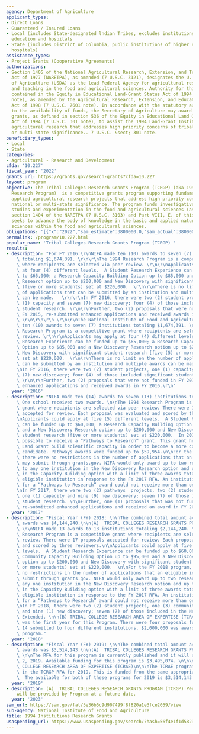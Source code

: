 ```yaml
---
agency: Department of Agriculture
applicant_types:
- Direct Loans
- Guaranteed / Insured Loans
- Local (includes State-designated lndian Tribes, excludes institutions of higher
  education and hospitals
- State (includes District of Columbia, public institutions of higher education and
  hospitals)
assistance_types:
- Project Grants (Cooperative Agreements)
authorizations:
- Section 1405 of the National Agricultural Research, Extension, and Teaching Policy
  Act of 1977 (NARETPA), as amended (7 U.S.C. 3121), designates the U. S. Department
  of Agriculture (USDA) as the lead Federal Agency for agricultural research, extension,
  and teaching in the food and agricultural sciences. Authority for this program is
  contained in the Equity in Educational Land-Grant Status Act of 1994 (7 U.S.C. 301
  note), as amended by the Agricultural Research, Extension, and Education Reform
  Act of 1998 (7 U.S.C. 7601 note). In accordance with the statutory authority, subject
  to the availability of funds, the Secretary of Agriculture may award competitive
  grants, as defined in section 536 of the Equity in Educational Land Grant Status
  Act of 1994 (7 U.S.C. 301 note), to assist the 1994 Land-Grant Institutions in conducting
  agricultural research that addresses high priority concerns of tribal, national
  or multi-state significance.. 7 U.S.C. &sect; 301 note.
beneficiary_types:
- Local
- State
categories:
- Agricultural - Research and Development
cfda: '10.227'
fiscal_year: '2022'
grants_url: https://grants.gov/search-grants?cfda=10.227
layout: program
objective: The Tribal Colleges Research Grants Program (TCRGP) (aka 1994 Institutions
  Research Program)  is a competitive grants program supporting fundamental and/ or
  applied agricultural research projects that address high priority concerns of tribal,
  national or multi-state significance. The program funds investigative and analytical
  studies and experimentation in the food and agricultural sciences (as defined in
  section 1404 of the NARETPA (7 U.S.C. 3103) and Part VIII, E. of this RFA). TCRGP
  seeks to advance the body of knowledge in the basic and applied natural and social
  sciences within the food and agricultural sciences.
obligations: '[{"x":"2022","sam_estimate":3800000.0,"sam_actual":3800000.0,"usa_spending_actual":-177763.56},{"x":"2023","sam_estimate":4500000.0,"sam_actual":0.0,"usa_spending_actual":2197044.3},{"x":"2024","sam_estimate":0.0,"sam_actual":0.0,"usa_spending_actual":4140076.9299999997}]'
permalink: /program/10.227.html
popular_name: 'Tribal Colleges Research Grants Program (TCRGP) '
results:
- description: "For FY 2016:\r\nNIFA made ten (10) awards to seven (7) institutions\
    \ totaling $1,674,391. \r\n\r\nThe 1994 Research Program is a competitive grant\
    \ where recipients are selected via peer review. \r\n\r\nApplicants may apply\
    \ at four (4) different levels.  A Student Research Experience can be funded up\
    \ to $65,000; a Research Capacity Building Option up to $85,000 and a New Discovery\
    \ Research option up to $200,000 and New Discovery with significant student research\
    \ (five or more students) set at $220,000.  \r\n\r\nThere is no limit on the number\
    \ of applications that can be submitted by an institution and multiple awards\
    \ can be made.   \r\n\r\nIn FY 2016, there were two (2) student projects, one\
    \ (1) capacity and seven (7) new discovery; four (4) of those included significant\
    \ student research. \r\n\r\nFurther, two (2) proposals that were not funded in\
    \ FY 2015, re-submitted enhanced applications and received awards in FY 2016.\
    \ \r\n\r\n\r\n \r\n\r\nThe National Institute of Food and Agriculture (NIFA) made\
    \ ten (10) awards to seven (7) institutions totaling $1,674,391. \r\n\r\nThe 1994\
    \ Research Program is a competitive grant where recipients are selected via peer\
    \ review. \r\n\r\nApplicants may apply at four (4) different levels.  A Student\
    \ Research Experience can be funded up to $65,000; a Research Capacity Building\
    \ Option up to $85,000 and a New Discovery Research option up to $200,000 and\
    \ New Discovery with significant student research [five (5) or more students]\
    \ set at $220,000.  \r\n\r\nThere is no limit on the number of applications that\
    \ can be submitted by an institution and multiple awards can be made.   \r\n\r\
    \nIn FY 2016, there were two (2) student projects, one (1) capacity and seven\
    \ (7) new discovery; four (4) of those included significant student research.\
    \ \r\n\r\nFurther, two (2) proposals that were not funded in FY 2015, re-submitted\
    \ enhanced applications and received awards in FY 2016.\r\n"
  year: '2016'
- description: "NIFA made ten (14) awards to seven (13) institutions totaling $2,240,078.\
    \ One school received two awards. \n\nThe 1994 Research Program is a competitive\
    \ grant where recipients are selected via peer review. There were 18 proposals\
    \ accepted for review. Each proposal was evaluated and scored by three reviewers.\n\
    \nApplicants could apply at five (5) different levels.  A Student Research Experience\
    \ can be funded up to $60,000; a Research Capacity Building Option up to $95,000\
    \ and a New Discovery Research option up to $200,000 and New Discovery with significant\
    \ student research (five or more students) set at $220,000.  In 2017 it was also\
    \ possible to receive a “Pathways to Research” grant. This grant helps a 1994\
    \ Land Grant build scientific capacity in order to become a more competitive funding\
    \ candidate. Pathways awards were funded up to $59,954.\n\nFor the FY 2017 program,\
    \ there were no restrictions in the number of applications that an eligible institution\
    \ may submit through grants.gov. NIFA would only award up to two research awards\
    \ to any one institution in the New Discovery Research option and up to two awards\
    \ in the Capacity Building option with a limit of three awards total to any one\
    \ eligible institution in response to the FY 2017 RFA. An institution applying\
    \ for a “Pathways to Research” award could not receive more than one award overall.\n\
    \nIn FY 2017, there were two (2) pathways  projects, two (2) student projects,\
    \ one (1) capacity and nine (9) new discovery; seven (7) of those included significant\
    \ student research. \n\nFurther, one (1) proposals that was not funded in FY 2016,\
    \ re-submitted enhanced applications and received an award in FY 2017."
  year: '2017'
- description: "Fiscal Year (FY) 2018: \n\nThe combined total amount available for\
    \ awards was $4,144,240.\n\n(A)  TRIBAL COLLEGES RESEARCH GRANTS PROGRAM (TCRGP)\
    \ \n\nNIFA made 13 awards to 13 institutions totaling $2,144,240. \n\nThe 1994\
    \ Research Program is a competitive grant where recipients are selected via peer\
    \ review. There were 17 proposals accepted for review. Each proposal was evaluated\
    \ and scored by three reviewers.\n\nApplicants could apply at five (5) different\
    \ levels.  A Student Research Experience can be funded up to $60,000; a Research\
    \ Community Capacity Building Option up to $95,000 and a New Discovery Research\
    \ option up to $200,000 and New Discovery with significant student research (five\
    \ or more students) set at $220,000.  \n\nFor the FY 2018 program, there were\
    \ no restrictions in the number of applications that an eligible institution may\
    \ submit through grants.gov. NIFA would only award up to two research awards to\
    \ any one institution in the New Discovery Research option and up to two awards\
    \ in the Capacity Building option with a limit of three awards total to any one\
    \ eligible institution in response to the FY 2017 RFA. An institution applying\
    \ for a “Pathways to Research” award could not receive more than one award overall.\n\
    \nIn FY 2018, there were two (2) student projects, one (3) community capacity\
    \ and nine (1) new discovery; seven (7) of those included in the New Discovery\
    \ Extended. \n\n(B) TRIBAL COLLEGE RESEARCH AREA OF EXPERTISE (TCRAE) \n\nFY 2018\
    \ was the first year for this Program. There were four proposals funded out of\
    \ 14 submitted to four different institutions. $2,000,000 was awarded to this\
    \ program."
  year: '2018'
- description: "Fiscal Year (FY) 2019: \n\nThe combined total amount available for\
    \ awards was $3,514,143.\n\n(A)  TRIBAL COLLEGES RESEARCH GRANTS PROGRAM (TCRGP)\
    \ \n\nThe RFA for this program is currently published and it will close on November\
    \ 2, 2019. Available funding for this program is $3,495,074. \n\n\n(B) TRIBAL\
    \ COLLEGE RESEARCH AREA OF EXPERTISE (TCRAE)\n\n\nThe TCRAE program was included\
    \ in the TCRGP RFA for 2019. This is funded from the same appropriated funds.\
    \  The available for both of these programs for 2019 is $3,514,143."
  year: '2019'
- description: (A)  TRIBAL COLLEGES RESEARCH GRANTS PROGRAM (TCRGP) Pertinent information
    will be provided by Program at a future date.
  year: '2023'
sam_url: https://sam.gov/fal/5e36b5c9d907499f8f820a1e3fce2059/view
sub-agency: National Institute of Food and Agriculture
title: 1994 Institutions Research Grants
usaspending_url: https://www.usaspending.gov/search/?hash=56f4e1f1d5823e550d304e208a6fc0f3
---
```

